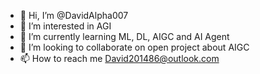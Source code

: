 - 👋 Hi, I’m @DavidAlpha007
- 👀 I’m interested in AGI
- 🌱 I’m currently learning ML, DL, AIGC and AI Agent 
- 💞️ I’m looking to collaborate on open project about AIGC
- 📫 How to reach me David201486@outlook.com

<!---
DavidAlpha007/DavidAlpha007 is a ✨ special ✨ repository because its `README.md` (this file) appears on your GitHub profile.
You can click the Preview link to take a look at your changes.
--->
